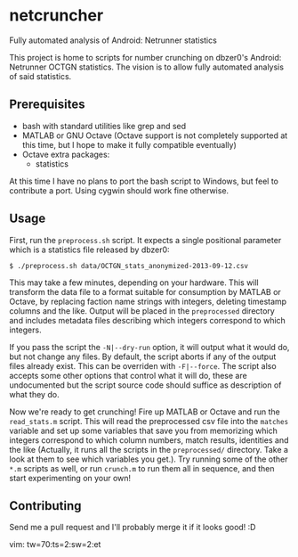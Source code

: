netcruncher
===========

Fully automated analysis of Android: Netrunner statistics

This project is home to scripts for number crunching on dbzer0's
Android: Netrunner OCTGN statistics. The vision is to allow fully
automated analysis of said statistics.

Prerequisites
-------------

- bash with standard utilities like grep and sed
- MATLAB or GNU Octave (Octave support is not completely supported at
  this time, but I hope to make it fully compatible eventually)
- Octave extra packages:
  - statistics

At this time I have no plans to port the bash script to Windows, but
feel to contribute a port. Using cygwin should work fine otherwise.

Usage
-----

First, run the `preprocess.sh` script. It expects a single positional
parameter which is a statistics file released by dbzer0:

    $ ./preprocess.sh data/OCTGN_stats_anonymized-2013-09-12.csv

This may take a few minutes, depending on your hardware. This will
transform the data file to a format suitable for consumption by MATLAB
or Octave, by replacing faction name strings with integers, deleting
timestamp columns and the like. Output will be placed in the
`preprocessed` directory and includes metadata files describing which
integers correspond to which integers.

If you pass the script the `-N|--dry-run` option, it will output what
it would do, but not change any files. By default, the script aborts
if any of the output files already exist. This can be overriden with
`-F|--force`. The script also accepts some other options that control
what it will do, these are undocumented but the script source code
should suffice as description of what they do.


Now we're ready to get crunching! Fire up MATLAB or Octave and run the
`read_stats.m` script. This will read the preprocessed csv file into
the `matches` variable and set up some variables that save you from
memorizing which integers correspond to which column numbers, match
results, identities and the like (Actually, it runs all the scripts in
the `preprocessed/` directory. Take a look at them to see which
variables you get.). Try running some of the other `*.m` scripts as
well, or run `crunch.m` to run them all in sequence, and then start
experimenting on your own!


Contributing
------------

Send me a pull request and I'll probably merge it if it looks good! :D

vim: tw=70:ts=2:sw=2:et
